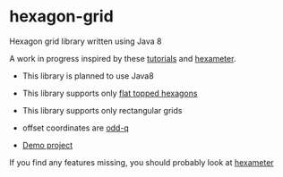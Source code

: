 # hexagon-grid
Hexagon grid library written using Java 8

A work in progress inspired by these [tutorials](http://www.redblobgames.com/grids/hexagons/) and [hexameter](https://github.com/Hexworks/hexameter).

- This library is planned to use Java8

- This library supports only [flat topped hexagons](http://www.redblobgames.com/grids/hexagons/#basics)

- This library supports only rectangular grids

- offset coordinates are [odd-q](http://www.redblobgames.com/grids/hexagons/#coordinates)

- [Demo project](https://github.com/pubudug/hexagon-grid-demo)

If you find any features missing, you should probably look at [hexameter](https://github.com/Hexworks/hexameter)